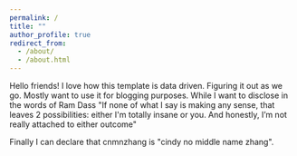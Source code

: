 ```yaml
---
permalink: /
title: ""
author_profile: true
redirect_from: 
  - /about/
  - /about.html
---
```


Hello friends!
I love how this template is data driven. Figuring it out as we go. Mostly want to use it for blogging purposes. 
While I want to disclose in the words of Ram Dass "If none of what I say is making any sense, that leaves 2 possibilities: either I'm totally insane or you. And honestly, I’m not really attached to either outcome"

Finally I can declare that cnmnzhang is "cindy no middle name zhang".



